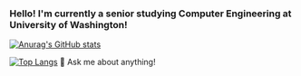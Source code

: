 ### Hello! I'm currently a senior studying Computer Engineering at University of Washington!

[![Anurag's GitHub stats](https://github-readme-stats.vercel.app/api?username=jkennerly&count_private=true&theme=tokyonight&show_icons=true)](https://github.com/anuraghazra/github-readme-stats) <br>

[![Top Langs](https://github-readme-stats.vercel.app/api/top-langs/?username=jkennerly&count_private=true)](https://github.com/anuraghazra/github-readme-stats)
💬 Ask me about anything! <br>

<!--
**jkennerly/jkennerly** is a ✨ _special_ ✨ repository because its `README.md` (this file) appears on your GitHub profile.
Add language stats after adding more repos. 
[![Top Langs](https://github-readme-stats.vercel.app/api/top-langs/?username=jkennerly&count_private=true)](https://github.com/anuraghazra/github-readme-stats)
Here are some ideas to get you started:

- 🔭 I’m currently working on ...
- 🌱 I’m currently learning ...
- 👯 I’m looking to collaborate on ...
- 🤔 I’m looking for help with ...
- 💬 Ask me about ...
- 📫 How to reach me: ...
- 😄 Pronouns: ...
- ⚡ Fun fact: ...
👋
-->
